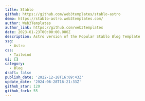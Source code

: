 ```yaml
---
title: Stablo
github: https://github.com/web3templates/stablo-astro
demo: https://stablo-astro.web3templates.com/
author: Web3Templates
author_link: https://github.com/web3templates
date: 2023-01-23T00:00:00.000Z
description: Astro version of the Popular Stablo Blog Template
ssg:
  - Astro
css:
  - Tailwind
ui: []
category:
  - Blog
draft: false
publish_date: '2022-12-28T16:09:43Z'
update_date: '2024-06-28T16:21:33Z'
github_star: 120
github_fork: 55
---
```

